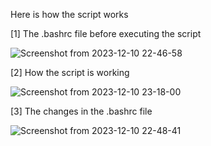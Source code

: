 Here is how the script works

[1] The .bashrc file before executing the script

![Screenshot from 2023-12-10 22-46-58](https://github.com/karimsalah917/ITI-Embedded_linux/assets/85436601/bcd3f51a-9ee7-4c77-bb61-e1e768e15488)

[2] How the script is working

![Screenshot from 2023-12-10 23-18-00](https://github.com/karimsalah917/ITI-Embedded_linux/assets/85436601/af5e1e7a-d742-46cb-897f-1098c1a1c3cb)

[3] The changes in the .bashrc file

![Screenshot from 2023-12-10 22-48-41](https://github.com/karimsalah917/ITI-Embedded_linux/assets/85436601/932dcc4d-60da-4995-9bfe-3c9f4dd6e2eb)

